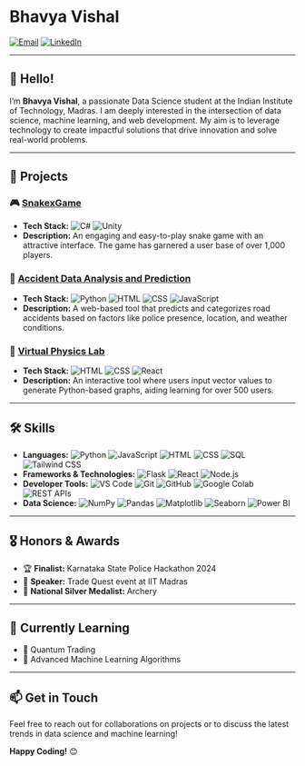 # Bhavya Vishal

[![Email](https://img.shields.io/badge/Email-D14836?style=flat&logo=gmail&logoColor=white)](mailto:bhavyavishalsharma@gmail.com)
[![LinkedIn](https://img.shields.io/badge/LinkedIn-0A66C2?style=flat&logo=linkedin&logoColor=white)](https://www.linkedin.com/in/bhavya-vishal-2144ba303/)

---

## 👋 Hello!

I’m **Bhavya Vishal**, a passionate Data Science student at the Indian Institute of Technology, Madras. I am deeply interested in the intersection of data science, machine learning, and web development. My aim is to leverage technology to create impactful solutions that drive innovation and solve real-world problems.

---

## 🚀 Projects

### 🎮 [SnakexGame](https://github.com/BhavyaVishal/Snakax_game)
- **Tech Stack:** ![C#](https://img.shields.io/badge/C%23-239120?style=flat&logo=c-sharp&logoColor=white) ![Unity](https://img.shields.io/badge/Unity-100000?style=flat&logo=unity&logoColor=white)
- **Description:** An engaging and easy-to-play snake game with an attractive interface. The game has garnered a user base of over 1,000 players.

### 🚗 [Accident Data Analysis and Prediction](https://github.com/theshivam7/Accident_data_analysis)
- **Tech Stack:** ![Python](https://img.shields.io/badge/Python-3776AB?style=flat&logo=python&logoColor=white) ![HTML](https://img.shields.io/badge/HTML-239120?style=flat&logo=html5&logoColor=white) ![CSS](https://img.shields.io/badge/CSS-1572B6?style=flat&logo=css3&logoColor=white) ![JavaScript](https://img.shields.io/badge/JavaScript-F7DF1E?style=flat&logo=javascript&logoColor=black)
- **Description:** A web-based tool that predicts and categorizes road accidents based on factors like police presence, location, and weather conditions.

### 🧪 [Virtual Physics Lab](https://dotphy.netlify.app/)
- **Tech Stack:** ![HTML](https://img.shields.io/badge/HTML-239120?style=flat&logo=html5&logoColor=white) ![CSS](https://img.shields.io/badge/CSS-1572B6?style=flat&logo=css3&logoColor=white) ![React](https://img.shields.io/badge/React-20232A?style=flat&logo=react&logoColor=61DAFB)
- **Description:** An interactive tool where users input vector values to generate Python-based graphs, aiding learning for over 500 users.

---

## 🛠️ Skills

- **Languages:** ![Python](https://img.shields.io/badge/Python-3776AB?style=flat&logo=python&logoColor=white) ![JavaScript](https://img.shields.io/badge/JavaScript-F7DF1E?style=flat&logo=javascript&logoColor=black) ![HTML](https://img.shields.io/badge/HTML-239120?style=flat&logo=html5&logoColor=white) ![CSS](https://img.shields.io/badge/CSS-1572B6?style=flat&logo=css3&logoColor=white) ![SQL](https://img.shields.io/badge/SQL-4479A1?style=flat&logo=postgresql&logoColor=white) ![Tailwind CSS](https://img.shields.io/badge/Tailwind_CSS-38B2AC?style=flat&logo=tailwind-css&logoColor=white)
- **Frameworks & Technologies:** ![Flask](https://img.shields.io/badge/Flask-000000?style=flat&logo=flask&logoColor=white) ![React](https://img.shields.io/badge/React-20232A?style=flat&logo=react&logoColor=61DAFB) ![Node.js](https://img.shields.io/badge/Node.js-43853D?style=flat&logo=node-dot-js&logoColor=white)
- **Developer Tools:** ![VS Code](https://img.shields.io/badge/VS%20Code-007ACC?style=flat&logo=visual-studio-code&logoColor=white) ![Git](https://img.shields.io/badge/Git-F05032?style=flat&logo=git&logoColor=white) ![GitHub](https://img.shields.io/badge/GitHub-181717?style=flat&logo=github&logoColor=white) ![Google Colab](https://img.shields.io/badge/Google_Colab-F9AB00?style=flat&logo=google-colab&logoColor=black) ![REST APIs](https://img.shields.io/badge/REST_APIs-0061F2?style=flat&logo=rest&logoColor=white)
- **Data Science:** ![NumPy](https://img.shields.io/badge/NumPy-013243?style=flat&logo=numpy&logoColor=white) ![Pandas](https://img.shields.io/badge/Pandas-150458?style=flat&logo=pandas&logoColor=white) ![Matplotlib](https://img.shields.io/badge/Matplotlib-013243?style=flat&logo=matplotlib&logoColor=white) ![Seaborn](https://img.shields.io/badge/Seaborn-013243?style=flat&logo=seaborn&logoColor=white) ![Power BI](https://img.shields.io/badge/Power_BI-F2C811?style=flat&logo=power-bi&logoColor=white)

---

## 🎖️ Honors & Awards

- 🏆 **Finalist:** Karnataka State Police Hackathon 2024
- 🎤 **Speaker:** Trade Quest event at IIT Madras
- 🥈 **National Silver Medalist:** Archery

---

## 🌱 Currently Learning

- 🧬 Quantum Trading
- 🤖 Advanced Machine Learning Algorithms

---

## 📫 Get in Touch

Feel free to reach out for collaborations on projects or to discuss the latest trends in data science and machine learning!

**Happy Coding!** 😊

